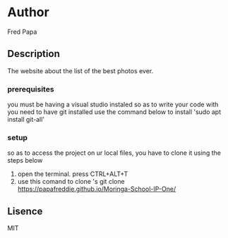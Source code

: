 
# Author
Fred Papa
## Description
The website about the list of the best photos ever.
### prerequisites
you must be having a visual studio instaled so as to write your code with
you need to have git installed
use the command below to install
'sudo apt install git-all'
### setup
so as to access the project on ur local files, you have to clone it using the steps below
1. open the terminal. press CTRL+ALT+T
2. use this comand to clone 's git clone https://papafreddie.github.io/Moringa-School-IP-One/

## Lisence
MIT